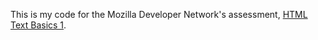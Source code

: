 This is my code for the Mozilla Developer Network's assessment, [HTML Text Basics 1](https://developer.mozilla.org/en-US/docs/Learn/HTML/Introduction_to_HTML/Test_your_skills:_HTML_text_basics).

